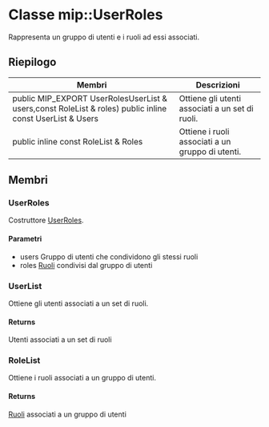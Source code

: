# <a name="class-mipuserroles"></a>Classe mip::UserRoles 
Rappresenta un gruppo di utenti e i ruoli ad essi associati.
## <a name="summary"></a>Riepilogo
 Membri                        | Descrizioni                                
--------------------------------|---------------------------------------------
public MIP_EXPORT UserRolesUserList & users,const RoleList & roles) public inline const UserList & Users | Ottiene gli utenti associati a un set di ruoli.
public inline const RoleList & Roles | Ottiene i ruoli associati a un gruppo di utenti.
## <a name="members"></a>Membri
### <a name="userroles"></a>UserRoles
Costruttore [UserRoles](#classmip_1_1_user_roles).
#### <a name="parameters"></a>Parametri
* users Gruppo di utenti che condividono gli stessi ruoli 
* roles [Ruoli](#classmip_1_1_roles) condivisi dal gruppo di utenti
### <a name="userlist"></a>UserList
Ottiene gli utenti associati a un set di ruoli.
#### <a name="returns"></a>Returns
Utenti associati a un set di ruoli
### <a name="rolelist"></a>RoleList
Ottiene i ruoli associati a un gruppo di utenti.
#### <a name="returns"></a>Returns
[Ruoli](#classmip_1_1_roles) associati a un gruppo di utenti